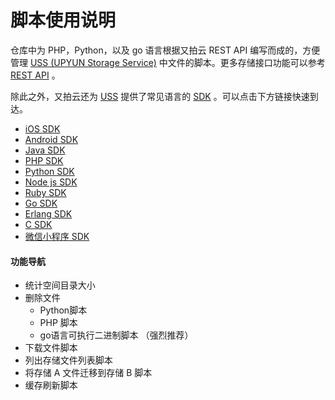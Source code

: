 # 脚本使用说明

仓库中为 PHP，Python，以及 go 语言根据又拍云 REST API 编写而成的，方便管理 [USS (UPYUN Storage Service)](https://www.upyun.com/products/file-storage) 中文件的脚本。更多存储接口功能可以参考 [REST API](https://help.upyun.com/knowledge-base/rest_api/) 。

除此之外，又拍云还为 [USS](https://www.upyun.com/products/file-storage) 提供了常见语言的 [SDK](https://help.upyun.com/knowledge-base/tools-storage-process-sdk/) 。可以点击下方链接快速到达。

+ [iOS SDK](https://github.com/upyun/ios-sdk)
+ [Android SDK](https://github.com/upyun/android-sdk)
+ [Java SDK](https://github.com/upyun/java-sdk)
+ [PHP SDK](https://github.com/upyun/php-sdk)
+ [Python SDK](https://github.com/upyun/python-sdk)
+ [Node js SDK](https://github.com/upyun/node-sdk)
+ [Ruby SDK](https://github.com/upyun/ruby-sdk)
+ [Go SDK](https://github.com/upyun/go-sdk)
+ [Erlang SDK](https://github.com/upyun/erlang-sdk)
+ [C SDK](https://github.com/upyun/c-sdk)
+ [微信小程序 SDK](https://github.com/upyun/wechat-sdk)



#### 功能导航

+ 统计空间目录大小
+ 删除文件
  + Python脚本
  + PHP 脚本
  + go语言可执行二进制脚本 （强烈推荐）
+ 下载文件脚本
+ 列出存储文件列表脚本
+ 将存储 A 文件迁移到存储 B 脚本
+ 缓存刷新脚本